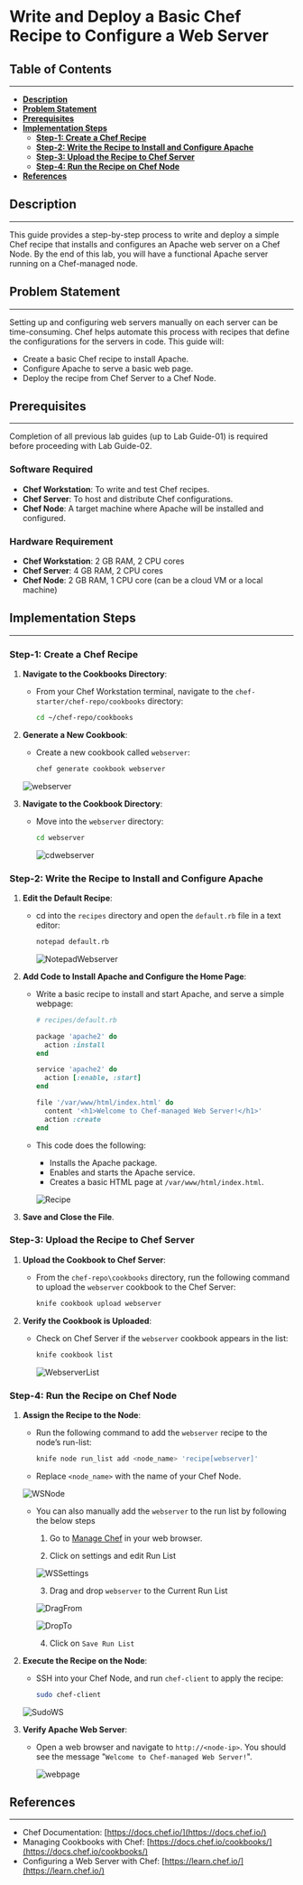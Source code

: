 # **Write and Deploy a Basic Chef Recipe to Configure a Web Server**

## **Table of Contents**
---
* [**Description**](#description)  
* [**Problem Statement**](#problem-statement)  
* [**Prerequisites**](#prerequisites)
* [**Implementation Steps**](#implementation-steps) 
  - [**Step-1: Create a Chef Recipe**](#step-1-create-a-chef-recipe) 
  - [**Step-2: Write the Recipe to Install and Configure Apache**](#step-2-write-the-recipe-to-install-and-configure-apache) 
  - [**Step-3: Upload the Recipe to Chef Server**](#step-3-upload-the-recipe-to-chef-server)
  - [**Step-4: Run the Recipe on Chef Node**](#step-4-run-the-recipe-on-chef-node) 
* [**References**](#references)

## **Description**
---
This guide provides a step-by-step process to write and deploy a simple Chef recipe that installs and configures an Apache web server on a Chef Node. By the end of this lab, you will have a functional Apache server running on a Chef-managed node.

## **Problem Statement**
---
Setting up and configuring web servers manually on each server can be time-consuming. Chef helps automate this process with recipes that define the configurations for the servers in code. This guide will:
- Create a basic Chef recipe to install Apache.
- Configure Apache to serve a basic web page.
- Deploy the recipe from Chef Server to a Chef Node.

## **Prerequisites**
---
Completion of all previous lab guides (up to Lab Guide-01) is required before proceeding with Lab Guide-02.

### **Software Required**
- **Chef Workstation**: To write and test Chef recipes.
- **Chef Server**: To host and distribute Chef configurations.
- **Chef Node**: A target machine where Apache will be installed and configured.

### **Hardware Requirement**
- **Chef Workstation**: 2 GB RAM, 2 CPU cores
- **Chef Server**: 4 GB RAM, 2 CPU cores
- **Chef Node**: 2 GB RAM, 1 CPU core (can be a cloud VM or a local machine)


## **Implementation Steps**
---
### **Step-1: Create a Chef Recipe**

1. **Navigate to the Cookbooks Directory**:
   - From your Chef Workstation terminal, navigate to the `chef-starter/chef-repo/cookbooks` directory:
     ```bash
     cd ~/chef-repo/cookbooks
     ```

2. **Generate a New Cookbook**:

   - Create a new cookbook called `webserver`:

     ```bash
     chef generate cookbook webserver
     ```

    ![webserver](images/webserver.png)

3. **Navigate to the Cookbook Directory**:

   - Move into the `webserver` directory:

     ```bash
     cd webserver
     ```

     ![cdwebserver](images/cd%20webserver.png)

### **Step-2: Write the Recipe to Install and Configure Apache**

1. **Edit the Default Recipe**:

   - cd into the `recipes` directory and open the `default.rb` file in a text editor:

     ```bash
     notepad default.rb
     ```

     ![NotepadWebserver](images/Notepad%20webserver.png)

2. **Add Code to Install Apache and Configure the Home Page**:

   - Write a basic recipe to install and start Apache, and serve a simple webpage:

     ```ruby
     # recipes/default.rb

     package 'apache2' do
       action :install
     end

     service 'apache2' do
       action [:enable, :start]
     end

     file '/var/www/html/index.html' do
       content '<h1>Welcome to Chef-managed Web Server!</h1>'
       action :create
     end
     ```

   - This code does the following:
     - Installs the Apache package.
     - Enables and starts the Apache service.
     - Creates a basic HTML page at `/var/www/html/index.html`.

     ![Recipe](images/RecipeWebserver.png)

3. **Save and Close the File**.

### **Step-3: Upload the Recipe to Chef Server**

1. **Upload the Cookbook to Chef Server**:
   - From the `chef-repo\cookbooks` directory, run the following command to upload the `webserver` cookbook to the Chef Server:

     ```bash
     knife cookbook upload webserver
     ```

2. **Verify the Cookbook is Uploaded**:

   - Check on Chef Server if the `webserver` cookbook appears in the list:

     ```bash
     knife cookbook list
     ```

     ![WebserverList](images/WebserverList.png)

### **Step-4: Run the Recipe on Chef Node**

1. **Assign the Recipe to the Node**:

   - Run the following command to add the `webserver` recipe to the node’s run-list:

     ```bash
     knife node run_list add <node_name> 'recipe[webserver]'
     ```

    - Replace `<node_name>` with the name of your Chef Node.

     ![WSNode](images/WS%20Node.png)

    - You can also manually add the `webserver` to the run list by following the below steps

      1. Go to [Manage Chef](https://manage.chef.io) in your web browser.

      2. Click on settings and edit Run List
      
      ![WSSettings](images/WS%20settings.png)

      3. Drag and drop `webserver` to the Current Run List

      ![DragFrom](images/DragFrom.png)

      ![DropTo](images/DropTo.png)

      4. Click on `Save Run List`

2. **Execute the Recipe on the Node**:

   - SSH into your Chef Node, and run `chef-client` to apply the recipe:

     ```bash
     sudo chef-client
     ```

    ![SudoWS](images/Sudo%20WS.png)

3. **Verify Apache Web Server**:

   - Open a web browser and navigate to `http://<node-ip>`. You should see the message "`Welcome to Chef-managed Web Server!`".

     ![webpage](images/WS%20webpage.png)

## **References**
---
- Chef Documentation: [https://docs.chef.io/](https://docs.chef.io/)
- Managing Cookbooks with Chef: [https://docs.chef.io/cookbooks/](https://docs.chef.io/cookbooks/)
- Configuring a Web Server with Chef: [https://learn.chef.io/](https://learn.chef.io/)
